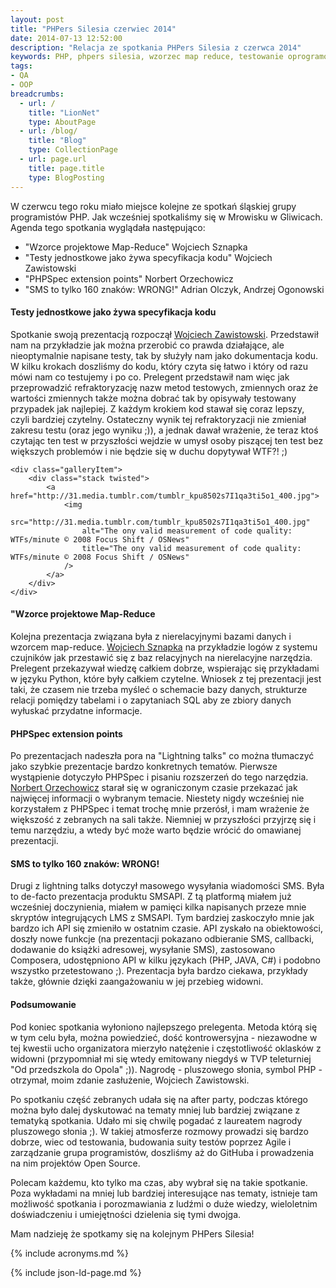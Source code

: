 ```yaml
---
layout: post
title: "PHPers Silesia czerwiec 2014"
date: 2014-07-13 12:52:00
description: "Relacja ze spotkania PHPers Silesia z czerwca 2014"
keywords: PHP, phpers silesia, wzorzec map reduce, testowanie oprogramowania, masowa wysyłka SMS, konferencje informatyczne
tags:
- QA
- OOP
breadcrumbs:
  - url: /
    title: "LionNet"
    type: AboutPage
  - url: /blog/
    title: "Blog"
    type: CollectionPage
  - url: page.url
    title: page.title
    type: BlogPosting
---
```


W czerwcu tego roku miało miejsce kolejne ze spotkań śląskiej grupy programistów 
PHP. Jak wcześniej spotkaliśmy się w Mrowisku w Gliwicach. Agenda tego spotkania
wyglądała następująco:

 * "Wzorce projektowe Map-Reduce" Wojciech Sznapka
 * "Testy jednostkowe jako żywa specyfikacja kodu" Wojciech Zawistowski
 * "PHPSpec extension points" Norbert Orzechowicz
 * "SMS to tylko 160 znaków: WRONG!" Adrian Olczyk, Andrzej Ogonowski

#### Testy jednostkowe jako żywa specyfikacja kodu   

Spotkanie swoją prezentacją rozpoczął [Wojciech Zawistowski](https://github.com/velesin).
Przedstawił nam na przykładzie jak można przerobić co prawda działające, ale 
nieoptymalnie napisane testy, tak by służyły nam jako dokumentacja kodu. W kilku
krokach doszliśmy do kodu, który czyta się łatwo i który od razu mówi nam co testujemy
i po co. Prelegent przedstawił nam więc jak przeprowadzić refraktoryzację nazw 
metod testowych, zmiennych oraz że wartości zmiennych także można dobrać tak by 
opisywały testowany przypadek jak najlepiej. Z każdym krokiem kod stawał się coraz
lepszy, czyli bardziej czytelny. Ostateczny wynik tej refraktoryzacji nie zmieniał
zakresu testu (oraz jego wyniku ;)), a jednak dawał wrażenie, że teraz ktoś czytając 
ten test w przyszłości wejdzie w umysł osoby piszącej ten test bez większych problemów
i nie będzie się w duchu dopytywał WTF?! ;)

<div class="gallery">

    <div class="galleryItem">
        <div class="stack twisted">
            <a href="http://31.media.tumblr.com/tumblr_kpu8502s7I1qa3ti5o1_400.jpg">
                <img
                    src="http://31.media.tumblr.com/tumblr_kpu8502s7I1qa3ti5o1_400.jpg"
                    alt="The ony valid measurement of code quality: WTFs/minute © 2008 Focus Shift / OSNews"
                    title="The ony valid measurement of code quality: WTFs/minute © 2008 Focus Shift / OSNews"
                />
            </a>
        </div>
    </div>

</div>

#### "Wzorce projektowe Map-Reduce

Kolejna prezentacja związana była z nierelacyjnymi bazami danych i wzorcem map-reduce.
[Wojciech Sznapka](http://blog.sznapka.pl/o-mnie/) na przykładzie logów z systemu
czujników jak przestawić się z baz relacyjnych na nierelacyjne narzędzia. Prelegent
przekazywał wiedzę całkiem dobrze, wspierając się przykładami w języku Python, które 
były całkiem czytelne. Wniosek z tej prezentacji jest taki, że czasem nie trzeba 
myśleć o schemacie bazy danych, strukturze relacji pomiędzy tabelami i o zapytaniach
SQL aby ze zbiory danych wyłuskać przydatne informacje.

#### PHPSpec extension points

Po prezentacjach nadeszła pora na "Lightning talks" co można tłumaczyć jako szybkie
prezentacje bardzo konkretnych tematów. Pierwsze wystąpienie dotyczyło PHPSpec i 
pisaniu rozszerzeń do tego narzędzia. [Norbert Orzechowicz](https://github.com/norzechowicz)
starał się w ograniczonym czasie przekazać jak najwięcej informacji o wybranym 
temacie. Niestety nigdy wcześniej nie korzystałem z PHPSpec i temat trochę mnie
przerósł, i mam wrażenie że większość z zebranych na sali także. Niemniej w 
przyszłości przyjrzę się i temu narzędziu, a wtedy być może warto będzie wrócić
do omawianej prezentacji.

#### SMS to tylko 160 znaków: WRONG!

Drugi z lightning talks dotyczył masowego wysyłania wiadomości SMS. Była to de-facto
prezentacja produktu SMSAPI. Z tą platformą miałem już wcześniej doczynienia,
miałem w pamięci kilka napisanych przeze mnie skryptów integrujących LMS z SMSAPI.
Tym bardziej zaskoczyło mnie jak bardzo ich API się zmieniło w ostatnim czasie.
API zyskało na obiektowości, doszły nowe funkcje (na prezentacji pokazano odbieranie
SMS, callbacki, dodawanie do książki adresowej, wysyłanie SMS), zastosowano Composera,
udostępniono API w kilku językach (PHP, JAVA, C#) i podobno wszystko przetestowano
;). Prezentacja była bardzo ciekawa, przykłady także, głównie dzięki zaangażowaniu
w jej przebieg widowni.

#### Podsumowanie

Pod koniec spotkania wyłoniono najlepszego prelegenta. Metoda którą się w tym celu 
była, można powiedzieć, dość kontrowersyjna - niezawodne w tej kwestii ucho 
organizatora mierzyło natężenie i częstotliwość oklasków z widowni (przypomniał 
mi się wtedy emitowany niegdyś w TVP teleturniej "Od przedszkola do Opola" ;)).
Nagrodę - pluszowego słonia, symbol PHP - otrzymał, moim zdanie zasłużenie, 
Wojciech Zawistowski.

Po spotkaniu część zebranych udała się na after party, podczas którego można było 
dalej dyskutować na tematy mniej lub bardziej związane z tematyką spotkania.
Udało mi się chwilę pogadać z laureatem nagrody pluszowego słonia ;). W takiej 
atmosferze rozmowy prowadzi się bardzo dobrze, wiec od testowania, budowania suity 
testów poprzez Agile i zarządzanie grupa programistów, doszliśmy aż do GitHuba i 
prowadzenia na nim projektów Open Source. 

Polecam każdemu, kto tylko ma czas, aby wybrał się na takie spotkanie. Poza
wykładami na mniej lub bardziej interesujące nas tematy, istnieje tam możliwość
spotkania i porozmawiania z ludźmi o duże wiedzy, wieloletnim doświadczeniu i
umiejętności dzielenia się tymi dwojga.

Mam nadzieję że spotkamy się na kolejnym PHPers Silesia!


{% include acronyms.md %}

{% include json-ld-page.md %}
